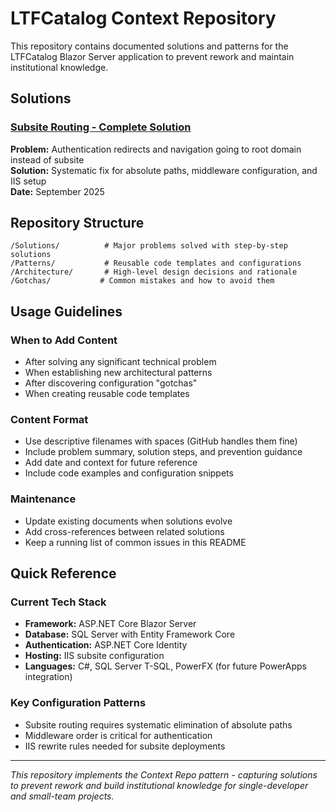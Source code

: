 # LTFCatalog Context Repository

This repository contains documented solutions and patterns for the LTFCatalog Blazor Server application to prevent rework and maintain institutional knowledge.

## Solutions

### [Subsite Routing - Complete Solution](./Subsite%20Routing%20-%20Complete%20Solution.md)
**Problem:** Authentication redirects and navigation going to root domain instead of subsite  
**Solution:** Systematic fix for absolute paths, middleware configuration, and IIS setup  
**Date:** September 2025  

## Repository Structure

```
/Solutions/          # Major problems solved with step-by-step solutions
/Patterns/           # Reusable code templates and configurations  
/Architecture/       # High-level design decisions and rationale
/Gotchas/           # Common mistakes and how to avoid them
```

## Usage Guidelines

### When to Add Content
- After solving any significant technical problem
- When establishing new architectural patterns
- After discovering configuration "gotchas"
- When creating reusable code templates

### Content Format
- Use descriptive filenames with spaces (GitHub handles them fine)
- Include problem summary, solution steps, and prevention guidance
- Add date and context for future reference
- Include code examples and configuration snippets

### Maintenance
- Update existing documents when solutions evolve
- Add cross-references between related solutions
- Keep a running list of common issues in this README

## Quick Reference

### Current Tech Stack
- **Framework:** ASP.NET Core Blazor Server
- **Database:** SQL Server with Entity Framework Core
- **Authentication:** ASP.NET Core Identity
- **Hosting:** IIS subsite configuration
- **Languages:** C#, SQL Server T-SQL, PowerFX (for future PowerApps integration)

### Key Configuration Patterns
- Subsite routing requires systematic elimination of absolute paths
- Middleware order is critical for authentication
- IIS rewrite rules needed for subsite deployments

---

*This repository implements the Context Repo pattern - capturing solutions to prevent rework and build institutional knowledge for single-developer and small-team projects.*